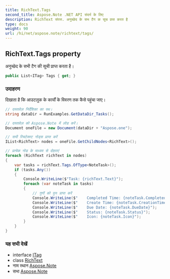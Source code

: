 ```yaml
---
title: RichText.Tags
second_title: Aspose.Note .NET API संदर्भ के लिए
description: RichText संपत्त. अनुच्छेद के सभ टैग क सूच प्रप्त करत है
type: docs
weight: 90
url: /hi/net/aspose.note/richtext/tags/
---
```

## RichText.Tags property

अनुच्छेद के सभी टैग की सूची प्राप्त करता है।

```csharp
public List<ITag> Tags { get; }
```

### उदाहरण

दिखाता है कि आउटलुक के कार्यों के विवरण तक कैसे पहुंचा जाए।

```csharp
// दस्तावेज़ निर्देशिका का पथ।
string dataDir = RunExamples.GetDataDir_Tasks();

// दस्तावेज़ को Aspose.Note में लोड करें।
Document oneFile = new Document(dataDir + "Aspose.one");

// सभी रिचटेक्स्ट नोड्स प्राप्त करें
IList<RichText> nodes = oneFile.GetChildNodes<RichText>();

// प्रत्येक नोड के माध्यम से दोहराएं
foreach (RichText richText in nodes)
{
    var tasks = richText.Tags.OfType<NoteTask>();
    if (tasks.Any())
    {
        Console.WriteLine($"Task: {richText.Text}");
        foreach (var noteTask in tasks)
        {
            // गुणों को पुनः प्राप्त करें
            Console.WriteLine($"    Completed Time: {noteTask.CompletedTime}");
            Console.WriteLine($"    Create Time: {noteTask.CreationTime}");
            Console.WriteLine($"    Due Date: {noteTask.DueDate}");
            Console.WriteLine($"    Status: {noteTask.Status}");
            Console.WriteLine($"    Icon: {noteTask.Icon}");
        }
    }
}
```

### यह सभी देखें

* interface [ITag](../../itag/)
* class [RichText](../)
* नाम स्थान [Aspose.Note](../../richtext/)
* सभा [Aspose.Note](../../../)


